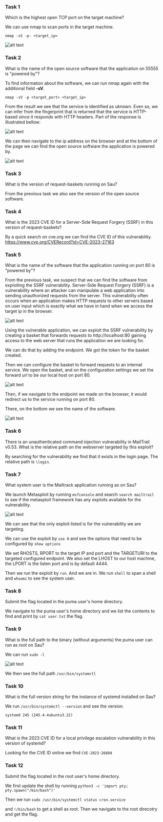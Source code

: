 ### Task 1

Which is the highest open TCP port on the target machine?

We can use nmap to scan ports in the target machine. 

```nmap -sS -p- <target_ip>```

![alt text](image.png)

### Task 2

What is the name of the open source software that the application on 55555 is "powered by"?

To find information about the software, we can run nmap again with the additional field **-sV**. 

```nmap -sV -p <target_port> <target_ip>```

From the result we see that the service is identified as uknown. Even so, we can infer from the fingerprint that is returned that the service is HTTP-based since it responds with HTTP headers. Part of the response is illustrated bellow:

![alt text](image-1.png)

We can then navigate to the ip address on the browser and at the bottom of the page we can find the open source software the application is powered by.

![alt text](image-2.png)

### Task 3

What is the version of request-baskets running on Sau?

From the previous task we also see the version of the open source software. 

### Task 4 

What is the 2023 CVE ID for a Server-Side Request Forgery (SSRF) in this version of request-baskets?

By a quick search on cve.org we can find the CVE ID of this vulnerability. https://www.cve.org/CVERecord?id=CVE-2023-27163

### Task 5

What is the name of the software that the application running on port 80 is "powered by"?

From the previous task, we suspect that we can find the software from exploiting the SSRF vulnerability. Server-Side Request Forgery (SSRF) is a vulnerability where an attacker can manipulate a web application into sending unauthorized requests from the server. This vulnerability often occurs when an application makes HTTP requests to other servers based on user input which is exactly what we have in hand when we access the target ip in the browser.

![alt text](image-3.png)

Using the vulnerable application, we can exploit the SSRF vulnerability by creating a basket that forwards requests to http://localhost:80 gaining access to the web server that runs the application we are looking for.

We can do that by adding the endpoint. We got the token for the basket created. 

Then we can configure the basket to forward requests to an internal service. We open the basket, and on the configuration settings we set the forward url to be our local host on port 80.

![alt text](image-7.png)

Then, if we navigate to the endpoint we made on the browser, it would redirect us to the service running on port 80.

There, on the bottom we see the name of the software.

![alt text](image-8.png)

### Task 6 

There is an unauthenticated command injection vulnerability in MailTrail v0.53. What is the relative path on the webserver targeted by this exploit?

By searching for the vulnerability we find that it exists in the login page. The relative path is ``\login``.

### Task 7

What system user is the Mailtrack application running as on Sau?

We launch Metasploit by running ``msfconsole`` and search ``search mailtrail`` to see if the metasploit framework has any exploits available for the vulnerability. 

![alt text](image-11.png)

We can see that the only exploit listed is for the vulnerability we are targeting. 

We can use the exploit by ``use 0``
and see the options that need to be configured by ``show options``

We set RHOSTS, RPORT to the target IP and port and the TARGETURI to the targeted configured endpoint. We also set the LHOST to our host machine, the LPORT is the listen port and is by default 4444.

Then we run the exploit by ``run``. And we are in. We run ``shell`` to span a shell and ``whoami`` to see the system user.

### Task 8

Submit the flag located in the puma user's home directory.

We navigate to the puma user's home directory and we list the contents to find and print by ``cat user.txt`` the flag.

### Task 9

What is the full path to the binary (without arguments) the puma user can run as root on Sau?

We can run ``sudo -l`` 

![alt text](image-13.png)

We then see the full path ``/usr/bin/systemctl``

### Task 10

What is the full version string for the instance of systemd installed on Sau?

We run ``/usr/bin/systemctl --version`` and see the version.

``systemd 245 (245.4-4ubuntu3.22)``

### Task 11

What is the 2023 CVE ID for a local privilege escalation vulnerability in this version of systemd?

Looking for the CVE ID online we find ``CVE-2023-26604``

### Task 12

Submit the flag located in the root user's home directory.

We first update the shell by running ``python3 -c 'import pty; pty.spawn("/bin/bash")'``

Then we run ``sudo /usr/bin/systemctl status cron.service``

and ``!/bin/bash`` to get a shell as root. Then we navigate to the root direcotry and get the flag.



